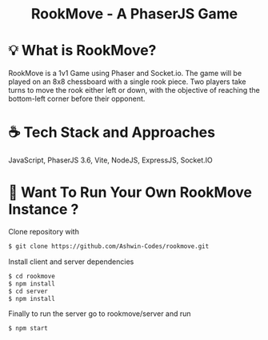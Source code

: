 <div>
  <h1 align="center">
    RookMove - A PhaserJS Game
  </h1>
</div>

# 💡 What is RookMove?

RookMove is a 1v1 Game using Phaser and Socket.io. The game will be played on an 8x8 chessboard with a single rook piece. Two players take turns to move the rook either left or down, with the objective of reaching the bottom-left corner before their opponent.

# ☕️ Tech Stack and Approaches

JavaScript, PhaserJS 3.6, Vite, NodeJS, ExpressJS, Socket.IO

# 🕺 Want To Run Your Own RookMove Instance ?

Clone repository with

```bash
$ git clone https://github.com/Ashwin-Codes/rookmove.git
```

Install client and server dependencies

```bash
$ cd rookmove
$ npm install
$ cd server
$ npm install
```

Finally to run the server go to rookmove/server and run

```bash
$ npm start
```
